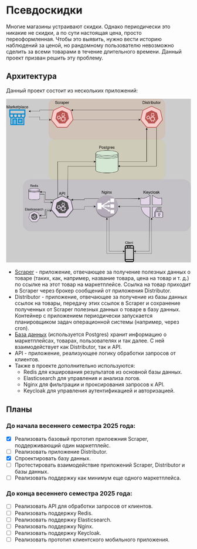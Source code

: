 # Псевдоскидки

Многие магазины устраивают скидки.
Однако периодически это никакие не скидки, а по сути настоящая цена, просто переоформленная.
Чтобы это выявить, нужно вести историю наблюдений за ценой,
но рандомному пользователю невозможно сделить за всеми товарами в течение длительного времени.
Данный проект призван решить эту проблему.

## Архитектура

Данный проект состоит из нескольких приложений:

![Diagram](docs/Diagram.png)

- [Scraper](https://github.com/akamishanya/pseudo-discounts-scraper) - приложение, отвечающее за
  получение полезных данных о товаре (таких, как, например, название товара, цена на товар и т. д.)
  по ссылке на этот товар на маркетплейсе. Ссылка на товар приходит в Scraper через брокер сообщений
  от приложения Distributor.
- Distributor - приложение, отвечающее за получение из базы данных ссылок на товары, передачу этих
  ссылок в Scraper и сохранение полученных от Scraper полезных данных о товаре в базу данных.
  Контейнер с приложением периодически запускается планировщиком задач операционной системы
  (например, через cron).
- [База данных](https://github.com/akamishanya/pseudo-discounts-database) (используется Postgres)
  хранит информацию о маркетплейсах, товарах, пользователях и так далее. С ней взаимодействует как
  Distributor, так и API.
- API - приложение, реализующее логику обработки запросов от клиентов.
- Также в проекте дополнительно используются:
  - Redis для кэширования результатов из основной базы данных.
  - Elasticsearch для управления и анализа логов.
  - Nginx для фильтрации и проксирования запросов к API.
  - Keycloak для управления аутентификацией и авторизацией.

## Планы

### До начала весеннего семестра 2025 года:
- [X] Реализовать базовый прототип прилоежния Scraper, поддерживающий один маркетплейс.
- [ ] Реализовать приложение Distributor.
- [X] Спроектировать базу данных.
- [ ] Протестировать взаимодействие приложений Scraper, Distributor и базы данных.
- [ ] Реализовать поддержку как минимум еще одного маркетплейса.

### До конца весеннего семестра 2025 года:
- [ ] Реализовать API для обработки запросов от клиентов.
- [ ] Реализовать поддержку Redis.
- [ ] Реализовать поддержку Elasticsearch.
- [ ] Реализовать поддержку Nginx.
- [ ] Реализовать поддержку Keycloak.
- [ ] Реализовать прототип клиентского мобильного приложения.
